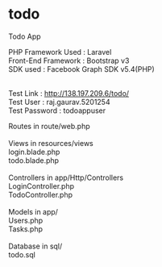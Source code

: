 # todo
Todo App <br>

PHP Framework Used : Laravel <br>
Front-End Framework : Bootstrap v3 <br>
SDK used : Facebook Graph SDK v5.4(PHP) <br><br>

Test Link : http://138.197.209.6/todo/ <br>
Test User : raj.gaurav.5201254 <br> 
Test Password : todoappuser <br>

Routes in route/web.php <br><br>
Views in resources/views <br>
  login.blade.php <br>
  todo.blade.php <br><br>
Controllers in app/Http/Controllers <br>
  LoginController.php <br>
  TodoController.php <br><br>
Models in app/ <br>
  Users.php <br>
  Tasks.php <br><br>
Database in sql/ <br>
  todo.sql <br>
